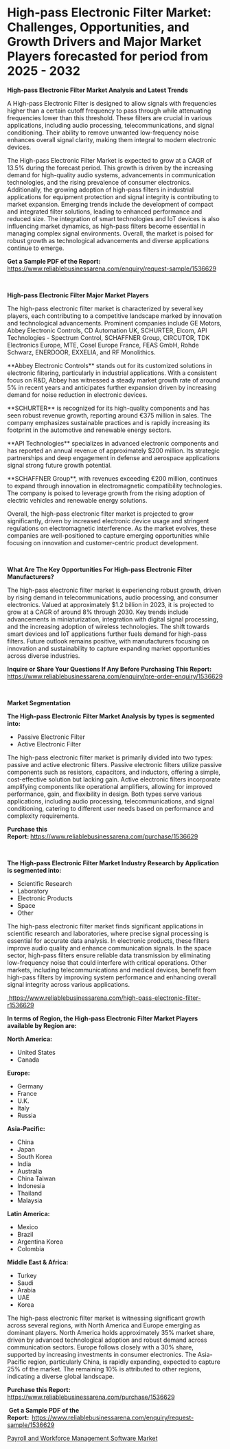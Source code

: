 <p><h1>High-pass Electronic Filter Market: Challenges, Opportunities, and Growth Drivers and Major Market Players forecasted for period from 2025 - 2032</h1></p><p><strong>High-pass Electronic Filter Market Analysis and Latest Trends</strong></p>
<p><p>A High-pass Electronic Filter is designed to allow signals with frequencies higher than a certain cutoff frequency to pass through while attenuating frequencies lower than this threshold. These filters are crucial in various applications, including audio processing, telecommunications, and signal conditioning. Their ability to remove unwanted low-frequency noise enhances overall signal clarity, making them integral to modern electronic devices.</p><p>The High-pass Electronic Filter Market is expected to grow at a CAGR of 13.5% during the forecast period. This growth is driven by the increasing demand for high-quality audio systems, advancements in communication technologies, and the rising prevalence of consumer electronics. Additionally, the growing adoption of high-pass filters in industrial applications for equipment protection and signal integrity is contributing to market expansion. Emerging trends include the development of compact and integrated filter solutions, leading to enhanced performance and reduced size. The integration of smart technologies and IoT devices is also influencing market dynamics, as high-pass filters become essential in managing complex signal environments. Overall, the market is poised for robust growth as technological advancements and diverse applications continue to emerge.</p></p>
<p><strong>Get a Sample PDF of the Report:&nbsp;</strong> <a href="https://www.reliablebusinessarena.com/enquiry/request-sample/1536629?utm_campaign=3443&utm_medium=2&utm_source=Github&utm_content=ia&utm_term=24032025&utm_id=high-pass-electronic-filter">https://www.reliablebusinessarena.com/enquiry/request-sample/1536629</a></p>
<p>&nbsp;</p>
<p><strong>High-pass Electronic Filter Major Market Players</strong></p>
<p><p>The high-pass electronic filter market is characterized by several key players, each contributing to a competitive landscape marked by innovation and technological advancements. Prominent companies include GE Motors, Abbey Electronic Controls, CD Automation UK, SCHURTER, Elcom, API Technologies - Spectrum Control, SCHAFFNER Group, CIRCUTOR, TDK Electronics Europe, MTE, Cosel Europe France, FEAS GmbH, Rohde Schwarz, ENERDOOR, EXXELIA, and RF Monolithics.</p><p>**Abbey Electronic Controls** stands out for its customized solutions in electronic filtering, particularly in industrial applications. With a consistent focus on R&D, Abbey has witnessed a steady market growth rate of around 5% in recent years and anticipates further expansion driven by increasing demand for noise reduction in electronic devices.</p><p>**SCHURTER** is recognized for its high-quality components and has seen robust revenue growth, reporting around €375 million in sales. The company emphasizes sustainable practices and is rapidly increasing its footprint in the automotive and renewable energy sectors.</p><p>**API Technologies** specializes in advanced electronic components and has reported an annual revenue of approximately $200 million. Its strategic partnerships and deep engagement in defense and aerospace applications signal strong future growth potential.</p><p>**SCHAFFNER Group**, with revenues exceeding €200 million, continues to expand through innovation in electromagnetic compatibility technologies. The company is poised to leverage growth from the rising adoption of electric vehicles and renewable energy solutions.</p><p>Overall, the high-pass electronic filter market is projected to grow significantly, driven by increased electronic device usage and stringent regulations on electromagnetic interference. As the market evolves, these companies are well-positioned to capture emerging opportunities while focusing on innovation and customer-centric product development.</p></p>
<p>&nbsp;</p>
<p><strong>What Are The Key Opportunities For High-pass Electronic Filter Manufacturers?</strong></p>
<p><p>The high-pass electronic filter market is experiencing robust growth, driven by rising demand in telecommunications, audio processing, and consumer electronics. Valued at approximately $1.2 billion in 2023, it is projected to grow at a CAGR of around 8% through 2030. Key trends include advancements in miniaturization, integration with digital signal processing, and the increasing adoption of wireless technologies. The shift towards smart devices and IoT applications further fuels demand for high-pass filters. Future outlook remains positive, with manufacturers focusing on innovation and sustainability to capture expanding market opportunities across diverse industries.</p></p>
<p><strong>Inquire or Share Your Questions If Any Before Purchasing This Report:</strong> <a href="https://www.reliablebusinessarena.com/enquiry/pre-order-enquiry/1536629?utm_campaign=3443&utm_medium=2&utm_source=Github&utm_content=ia&utm_term=24032025&utm_id=high-pass-electronic-filter">https://www.reliablebusinessarena.com/enquiry/pre-order-enquiry/1536629</a></p>
<p>&nbsp;</p>
<p><strong>Market Segmentation</strong></p>
<p><strong>The High-pass Electronic Filter Market Analysis by types is segmented into:</strong></p>
<p><ul><li>Passive Electronic Filter</li><li>Active Electronic Filter</li></ul></p>
<p><p>The high-pass electronic filter market is primarily divided into two types: passive and active electronic filters. Passive electronic filters utilize passive components such as resistors, capacitors, and inductors, offering a simple, cost-effective solution but lacking gain. Active electronic filters incorporate amplifying components like operational amplifiers, allowing for improved performance, gain, and flexibility in design. Both types serve various applications, including audio processing, telecommunications, and signal conditioning, catering to different user needs based on performance and complexity requirements.</p></p>
<p><strong>Purchase this Report:&nbsp;</strong><a href="https://www.reliablebusinessarena.com/purchase/1536629?utm_campaign=3443&utm_medium=2&utm_source=Github&utm_content=ia&utm_term=24032025&utm_id=high-pass-electronic-filter">https://www.reliablebusinessarena.com/purchase/1536629</a></p>
<p>&nbsp;</p>
<p><strong>The High-pass Electronic Filter Market Industry Research by Application is segmented into:</strong></p>
<p><ul><li>Scientific Research</li><li>Laboratory</li><li>Electronic Products</li><li>Space</li><li>Other</li></ul></p>
<p><p>The high-pass electronic filter market finds significant applications in scientific research and laboratories, where precise signal processing is essential for accurate data analysis. In electronic products, these filters improve audio quality and enhance communication signals. In the space sector, high-pass filters ensure reliable data transmission by eliminating low-frequency noise that could interfere with critical operations. Other markets, including telecommunications and medical devices, benefit from high-pass filters by improving system performance and enhancing overall signal integrity across various applications.</p></p>
<p><a href="https://www.reliablebusinessarena.com/high-pass-electronic-filter-r1536629?utm_campaign=3443&utm_medium=2&utm_source=Github&utm_content=ia&utm_term=24032025&utm_id=high-pass-electronic-filter">&nbsp;https://www.reliablebusinessarena.com/high-pass-electronic-filter-r1536629</a></p>
<p><strong>In terms of Region, the High-pass Electronic Filter Market Players available by Region are:</strong></p>
<p>
    <p> <strong> North America: </strong>
        <ul>
            <li>United States</li>
            <li>Canada</li>
        </ul>
        </p> 
    <p> <strong> Europe: </strong>
        <ul>
            <li>Germany</li>
            <li>France</li>
            <li>U.K.</li>
            <li>Italy</li>
            <li>Russia</li>
        </ul>
        </p> 
    <p> <strong> Asia-Pacific: </strong>
        <ul>
            <li>China</li>
            <li>Japan</li>
            <li>South Korea</li>
            <li>India</li>
            <li>Australia</li>
            <li>China Taiwan</li>
            <li>Indonesia</li>
            <li>Thailand</li>
            <li>Malaysia</li>
        </ul>
        </p> 
    <p> <strong> Latin America: </strong>
        <ul>
            <li>Mexico</li>
            <li>Brazil</li>
            <li>Argentina Korea</li>
            <li>Colombia</li>
        </ul>
        </p> 
    <p> <strong> Middle East & Africa: </strong>
        <ul>
            <li>Turkey</li>
            <li>Saudi</li>
            <li>Arabia</li>
            <li>UAE</li>
            <li>Korea</li>
        </ul>
    </p>
    </p>
<p><p>The high-pass electronic filter market is witnessing significant growth across several regions, with North America and Europe emerging as dominant players. North America holds approximately 35% market share, driven by advanced technological adoption and robust demand across communication sectors. Europe follows closely with a 30% share, supported by increasing investments in consumer electronics. The Asia-Pacific region, particularly China, is rapidly expanding, expected to capture 25% of the market. The remaining 10% is attributed to other regions, indicating a diverse global landscape.</p></p>
<p><strong>Purchase this Report: </strong><a href="https://www.reliablebusinessarena.com/purchase/1536629?utm_campaign=3443&utm_medium=2&utm_source=Github&utm_content=ia&utm_term=24032025&utm_id=high-pass-electronic-filter">https://www.reliablebusinessarena.com/purchase/1536629</a></p>
<p>&nbsp;<strong>Get a Sample PDF of the Report:&nbsp;&nbsp;</strong><a href="https://www.reliablebusinessarena.com/enquiry/request-sample/1536629?utm_campaign=3443&utm_medium=2&utm_source=Github&utm_content=ia&utm_term=24032025&utm_id=high-pass-electronic-filter">https://www.reliablebusinessarena.com/enquiry/request-sample/1536629</a></p>
<p><strong></strong></p>
<p><p><a href="https://github.com/herakterroem/Market-Research-Report-List-1/blob/main/payroll-and-workforce-management-software-market.md?utm_campaign=3443&utm_medium=2&utm_source=Github&utm_content=ia&utm_term=24032025&utm_id=high-pass-electronic-filter">Payroll and Workforce Management Software Market</a></p></p>